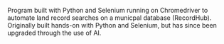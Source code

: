 Program built with Python and Selenium running on Chromedriver to automate land record searches on a municpal database (RecordHub). Originally built hands-on with Python and Selenium, but has since been upgraded through the use of AI.
